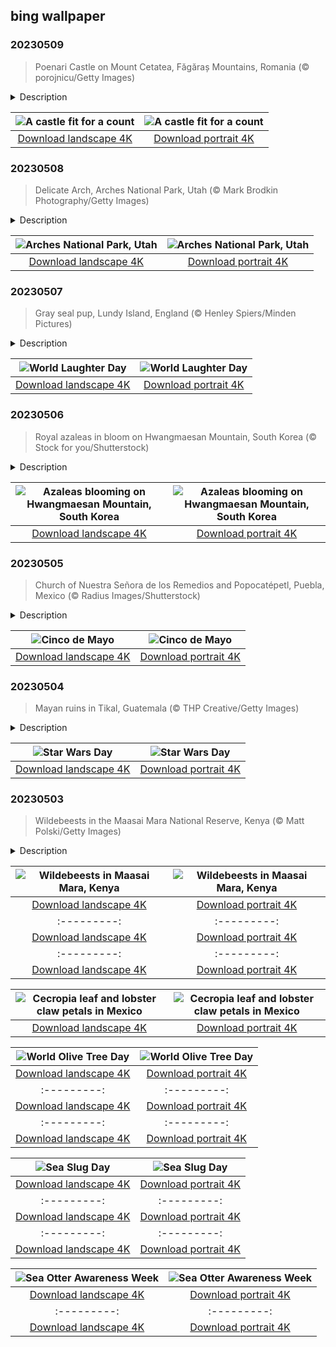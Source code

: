 ## bing wallpaper

### 20230509

> Poenari Castle on Mount Cetatea, Făgăraș Mountains, Romania (© porojnicu/Getty Images)

<details>
<summary>Description</summary>

> Peeking out above the trees in the Făgăraș Mountains of Romania is Poenari Castle, a fortress steeped in history and legend. In the 15th century, this castle was occupied by the notorious ruler Vlad III, aka Vlad the Impaler, aka Vlad Dracula.
> 
> Vlad wasn't a vampire, but he had a reputation for cruelty towards his enemies. His bloody resistance to Ottoman encroachment made him a national hero and the subject of much folklore—some of it gruesome. These tales are likely what inspired author Bram Stoker to name his fictional vampire Count Dracula.
> 
> Poenari Castle was abandoned decades after Vlad's death in 1476. Over the centuries, it fell into ruin as earthquakes and landslides sent parts of the building down the cliff and into the Argeș River below. Visiting the ruins today requires a bit of stamina. It's a 1,480-step climb to the citadel walls, unless you can change into a bat and fly to the top.

</details>

| ![A castle fit for a count](https://cn.bing.com/th?id=OHR.MountCetatea_EN-US0862689024_UHD.jpg&pid=hp&w=400&h=224&rs=1&c=4) | ![A castle fit for a count](https://cn.bing.com/th?id=OHR.MountCetatea_EN-US0862689024_1080x1920.jpg&pid=hp&w=155&h=315&rs=1&c=4) |
|:---------:|:---------:|
| [Download landscape 4K](https://cn.bing.com/th?id=OHR.MountCetatea_EN-US0862689024_UHD.jpg) | [Download portrait 4K](https://cn.bing.com/th?id=OHR.MountCetatea_EN-US0862689024_1080x1920.jpg) |

### 20230508

> Delicate Arch, Arches National Park, Utah (© Mark Brodkin Photography/Getty Images)

<details>
<summary>Description</summary>

> This stunning structure is Delicate Arch, the most famous of 2,000 stone arches scattered around Arches National Park in Utah. It is made up of Entrada Sandstone, the grains of which once formed a massive desert. They were cemented together by minerals, forming sandstone riddled with tiny holes. Over millennia, the rain seeped in and slowly dissolved the rock from the inside, forming these eye-catching sculptures. Most of the arches in the national park are formed from Entrada Sandstone and were once buried by other rock layers. They won't last forever, but over time, new shapes will emerge from the layers of rock below to replace them. Every year, close to 1.4 million people visit the park to see Delicate Arch and this slowly shifting landscape for themselves.
> 
> 
> 
> 

</details>

| ![Arches National Park, Utah](https://cn.bing.com/th?id=OHR.TheChaps_EN-US0810025310_UHD.jpg&pid=hp&w=400&h=224&rs=1&c=4) | ![Arches National Park, Utah](https://cn.bing.com/th?id=OHR.TheChaps_EN-US0810025310_1080x1920.jpg&pid=hp&w=155&h=315&rs=1&c=4) |
|:---------:|:---------:|
| [Download landscape 4K](https://cn.bing.com/th?id=OHR.TheChaps_EN-US0810025310_UHD.jpg) | [Download portrait 4K](https://cn.bing.com/th?id=OHR.TheChaps_EN-US0810025310_1080x1920.jpg) |

### 20230507

> Gray seal pup, Lundy Island, England (© Henley Spiers/Minden Pictures)

<details>
<summary>Description</summary>

> Everyone loves a good giggle, but did you know that laughter is also good for you? Today is World Laughter Day, which highlights the healing benefits of laughing, both physically and emotionally. Some studies have shown that laughing can boost the immune system, elevate mood, and reduce pain. It turns out the old adage is true—laughter really is the best medicine.
> 
> Whether the gray seal pup in our homepage image has heard something funny, or is just yawning in the waters off England's southwest coast is debatable. But we think you'll agree, it makes a good mascot for World Laughter Day.
> 
> 

</details>

| ![World Laughter Day](https://cn.bing.com/th?id=OHR.SealLaughing_EN-US0742497806_UHD.jpg&pid=hp&w=400&h=224&rs=1&c=4) | ![World Laughter Day](https://cn.bing.com/th?id=OHR.SealLaughing_EN-US0742497806_1080x1920.jpg&pid=hp&w=155&h=315&rs=1&c=4) |
|:---------:|:---------:|
| [Download landscape 4K](https://cn.bing.com/th?id=OHR.SealLaughing_EN-US0742497806_UHD.jpg) | [Download portrait 4K](https://cn.bing.com/th?id=OHR.SealLaughing_EN-US0742497806_1080x1920.jpg) |

### 20230506

> Royal azaleas in bloom on Hwangmaesan Mountain, South Korea (© Stock for you/Shutterstock)

<details>
<summary>Description</summary>

> Vast colonies of royal azaleas paint the sides of South Korea’s Hwangmaesan Mountain a vibrant purple as summer approaches. Sightseers flock to see this striking pink and purple carpet of flowers which was created gradually as dairy cows and sheep ate the grass and plants, but left behind the poisonous azaleas which spread across the mountain.
> 
> For those who want to climb it, Hwangmaesan also features massive rock formations, stunning views, and a legend that anyone who prays at the summit will have their wish granted. It reaches an altitude of around 3,650 feet and offers a peaceful escape from city life for hikers and campers. Those who want to walk among the azaleas should head there in May, when they come into bloom. But dress appropriately, it still gets chilly up at the summit.
> 
> 

</details>

| ![Azaleas blooming on Hwangmaesan Mountain, South Korea](https://cn.bing.com/th?id=OHR.HwangmaesanAzaleas_EN-US0649441292_UHD.jpg&pid=hp&w=400&h=224&rs=1&c=4) | ![Azaleas blooming on Hwangmaesan Mountain, South Korea](https://cn.bing.com/th?id=OHR.HwangmaesanAzaleas_EN-US0649441292_1080x1920.jpg&pid=hp&w=155&h=315&rs=1&c=4) |
|:---------:|:---------:|
| [Download landscape 4K](https://cn.bing.com/th?id=OHR.HwangmaesanAzaleas_EN-US0649441292_UHD.jpg) | [Download portrait 4K](https://cn.bing.com/th?id=OHR.HwangmaesanAzaleas_EN-US0649441292_1080x1920.jpg) |

### 20230505

> Church of Nuestra Señora de los Remedios and Popocatépetl, Puebla, Mexico (© Radius Images/Shutterstock)

<details>
<summary>Description</summary>

> Contrary to what many people believe, Cinco de Mayo is not Mexico's Independence Day, which is celebrated on September 16. Instead, May 5 marks Mexico's victory over better-equipped French forces at the Battle of Puebla on May 5, 1862. Although the French Empire would counterattack and take the city a year later, the unexpected victory was a morale boost which still has symbolic significance. While in the US, Cinco de Mayo is a popular festival celebrating Mexican American culture, celebrations in Mexico are relatively quiet and focused mostly on Puebla.
> 
> In Mexico, the celebration became known as Battle of Puebla Day after President Benito Juárez declared it a national holiday in 1862. Today, the people of Puebla celebrate with parades, speeches, and battle reenactments. The Church of Nuestra Señora de los Remedios in Puebla, pictured here, was already nearly 300 years old when the 1862 battle was fought. And human history is just the blink of an eye to ancient Popocatépetl, the smoking volcano which towers over Puebla in the background of our homepage image.
> 
> 

</details>

| ![Cinco de Mayo](https://cn.bing.com/th?id=OHR.Popocatepetl_EN-US0582960818_UHD.jpg&pid=hp&w=400&h=224&rs=1&c=4) | ![Cinco de Mayo](https://cn.bing.com/th?id=OHR.Popocatepetl_EN-US0582960818_1080x1920.jpg&pid=hp&w=155&h=315&rs=1&c=4) |
|:---------:|:---------:|
| [Download landscape 4K](https://cn.bing.com/th?id=OHR.Popocatepetl_EN-US0582960818_UHD.jpg) | [Download portrait 4K](https://cn.bing.com/th?id=OHR.Popocatepetl_EN-US0582960818_1080x1920.jpg) |

### 20230504

> Mayan ruins in Tikal, Guatemala (© THP Creative/Getty Images)

<details>
<summary>Description</summary>

> May the Fourth be with you! The 'Star Wars' universe has captured the imagination of fans for decades and its impact, like the 'Force,' is all around us. The original 1977 film introduced us to a galaxy far, far away, a cast of unforgettable characters, and a gripping battle between good and evil. Its reach has since extended to television, books, comics, theme parks, thousands of products, and a day of its own to celebrate the much-loved sci-fi franchise.
> 
> Fans might recognize today's image of the Mayan ruins in Tikal, Guatemala, as the rebel base on Yavin 4 from 'Star Wars: A New Hope.' These real-life temples served as a key setting in the cinematic Battle of Yavin, a fight so pivotal in the 'Star Wars' storyline that calendar years in the universe are called ABY or BBY: After the Battle of Yavin or Before the Battle of Yavin.
> 
> 

</details>

| ![Star Wars Day](https://cn.bing.com/th?id=OHR.RebelBase_EN-US9162228478_UHD.jpg&pid=hp&w=400&h=224&rs=1&c=4) | ![Star Wars Day](https://cn.bing.com/th?id=OHR.RebelBase_EN-US9162228478_1080x1920.jpg&pid=hp&w=155&h=315&rs=1&c=4) |
|:---------:|:---------:|
| [Download landscape 4K](https://cn.bing.com/th?id=OHR.RebelBase_EN-US9162228478_UHD.jpg) | [Download portrait 4K](https://cn.bing.com/th?id=OHR.RebelBase_EN-US9162228478_1080x1920.jpg) |

### 20230503

> Wildebeests in the Maasai Mara National Reserve, Kenya (© Matt Polski/Getty Images)

<details>
<summary>Description</summary>

> Welcome to Kenya's Maasai Mara National Reserve, where some of its most iconic inhabitants are out for an evening stroll. Wildebeests, also known as gnus, are social animals which often form large herds. There are two types: black wildebeests and blue wildebeests and it is the latter which take part in the famous Great Migration, one of the world's greatest wildlife spectacles.
> 
> This typically starts in January or February and sees more than a million wildebeests, along with large herds of zebras and other species, migrate from the Serengeti in neighboring Tanzania to the Maasai Mara in search of water and greener pastures. They arrive in Kenya from late July and stay until November when they start moving south again, a round trip of some 500 miles. Tourists flock to the Maasai Mara to witness this incredible natural spectacle.
> 
> 

</details>

| ![Wildebeests in Maasai Mara, Kenya](https://cn.bing.com/th?id=OHR.ThreeWildebeest_EN-US9446203427_UHD.jpg&pid=hp&w=400&h=224&rs=1&c=4) | ![Wildebeests in Maasai Mara, Kenya](https://cn.bing.com/th?id=OHR.ThreeWildebeest_EN-US9446203427_1080x1920.jpg&pid=hp&w=155&h=315&rs=1&c=4) |
|:---------:|:---------:|
| [Download landscape 4K](https://cn.bing.com/th?id=OHR.ThreeWildebeest_EN-US9446203427_UHD.jpg) | [Download portrait 4K](https://cn.bing.com/th?id=OHR.ThreeWildebeest_EN-US9446203427_1080x1920.jpg) |d=OHR.YuanyangChina_EN-US0997293657_1080x1920.jpg) |=hp&w=155&h=315&rs=1&c=4) |
|:---------:|:---------:|
| [Download landscape 4K](https://cn.bing.com/th?id=OHR.IcelandHorses_EN-US0725710929_UHD.jpg) | [Download portrait 4K](https://cn.bing.com/th?id=OHR.IcelandHorses_EN-US0725710929_1080x1920.jpg) |.bing.com/th?id=OHR.TokyoMoat_EN-US9901957262_UHD.jpg) | [Download portrait 4K](https://cn.bing.com/th?id=OHR.TokyoMoat_EN-US9901957262_1080x1920.jpg) |g) |693219784_UHD.jpg&pid=hp&w=400&h=224&rs=1&c=4) | ![Red Planet Day](https://cn.bing.com/th?id=OHR.RedPlanetDay_EN-US9693219784_1080x1920.jpg&pid=hp&w=155&h=315&rs=1&c=4) |
|:---------:|:---------:|
| [Download landscape 4K](https://cn.bing.com/th?id=OHR.RedPlanetDay_EN-US9693219784_UHD.jpg) | [Download portrait 4K](https://cn.bing.com/th?id=OHR.RedPlanetDay_EN-US9693219784_1080x1920.jpg) |r claw is often cultivated as an ornamental plant for tropical gardens. Gardeners looking to attract birds love the Heliconia because its plentiful nectar draws hummingbirds to its downward-facing flowers. Those same flowers have special recognition in Bolivia as 'patujú,' the national flower, which appears on one of the country's flags.
> 
> 

</details>

| ![Cecropia leaf and lobster claw petals in Mexico](https://cn.bing.com/th?id=OHR.Cecropia_EN-US9602789937_UHD.jpg&pid=hp&w=400&h=224&rs=1&c=4) | ![Cecropia leaf and lobster claw petals in Mexico](https://cn.bing.com/th?id=OHR.Cecropia_EN-US9602789937_1080x1920.jpg&pid=hp&w=155&h=315&rs=1&c=4) |
|:---------:|:---------:|
| [Download landscape 4K](https://cn.bing.com/th?id=OHR.Cecropia_EN-US9602789937_UHD.jpg) | [Download portrait 4K](https://cn.bing.com/th?id=OHR.Cecropia_EN-US9602789937_1080x1920.jpg) |though olive trees do not grow very tall, usually no more than 30 feet, they live a very long time. One of the oldest known trees in the world, in Portugal, is believed to be 3,350 years old. Many live for millennia, their trunks growing thick and gnarled, and their branches bearing fruit century after century. As civilizations rise and fall around them, these hardy trees remain resilient and steadfast.
> 
> 

</details>

| ![World Olive Tree Day](https://cn.bing.com/th?id=OHR.OliveTreeDay_EN-US9460125670_UHD.jpg&pid=hp&w=400&h=224&rs=1&c=4) | ![World Olive Tree Day](https://cn.bing.com/th?id=OHR.OliveTreeDay_EN-US9460125670_1080x1920.jpg&pid=hp&w=155&h=315&rs=1&c=4) |
|:---------:|:---------:|
| [Download landscape 4K](https://cn.bing.com/th?id=OHR.OliveTreeDay_EN-US9460125670_UHD.jpg) | [Download portrait 4K](https://cn.bing.com/th?id=OHR.OliveTreeDay_EN-US9460125670_1080x1920.jpg) |pid=hp&w=155&h=315&rs=1&c=4) |
|:---------:|:---------:|
| [Download landscape 4K](https://cn.bing.com/th?id=OHR.MonksMound_EN-US9323884241_UHD.jpg) | [Download portrait 4K](https://cn.bing.com/th?id=OHR.MonksMound_EN-US9323884241_1080x1920.jpg) |](https://cn.bing.com/th?id=OHR.Calacas_EN-US6430903741_UHD.jpg) | [Download portrait 4K](https://cn.bing.com/th?id=OHR.Calacas_EN-US6430903741_1080x1920.jpg) |.com/th?id=OHR.SealRiver_EN-US6267835630_1080x1920.jpg&pid=hp&w=155&h=315&rs=1&c=4) |
|:---------:|:---------:|
| [Download landscape 4K](https://cn.bing.com/th?id=OHR.SealRiver_EN-US6267835630_UHD.jpg) | [Download portrait 4K](https://cn.bing.com/th?id=OHR.SealRiver_EN-US6267835630_1080x1920.jpg) |e a more fitting name. Someone call Terry.
> 
> 

</details>

| ![Sea Slug Day](https://cn.bing.com/th?id=OHR.SeaAngel_EN-US5531672696_UHD.jpg&pid=hp&w=400&h=224&rs=1&c=4) | ![Sea Slug Day](https://cn.bing.com/th?id=OHR.SeaAngel_EN-US5531672696_1080x1920.jpg&pid=hp&w=155&h=315&rs=1&c=4) |
|:---------:|:---------:|
| [Download landscape 4K](https://cn.bing.com/th?id=OHR.SeaAngel_EN-US5531672696_UHD.jpg) | [Download portrait 4K](https://cn.bing.com/th?id=OHR.SeaAngel_EN-US5531672696_1080x1920.jpg) |OHR.DarkSkyAcadia_EN-US6966527964_1080x1920.jpg) |.bing.com/th?id=OHR.GoldenJellyfish_EN-US6743816471_1080x1920.jpg&pid=hp&w=155&h=315&rs=1&c=4) |
|:---------:|:---------:|
| [Download landscape 4K](https://cn.bing.com/th?id=OHR.GoldenJellyfish_EN-US6743816471_UHD.jpg) | [Download portrait 4K](https://cn.bing.com/th?id=OHR.GoldenJellyfish_EN-US6743816471_1080x1920.jpg) |ng.com/th?id=OHR.LastDollarRoad_EN-US7923638318_UHD.jpg&pid=hp&w=400&h=224&rs=1&c=4) | ![First day of autumn](https://cn.bing.com/th?id=OHR.LastDollarRoad_EN-US7923638318_1080x1920.jpg&pid=hp&w=155&h=315&rs=1&c=4) |
|:---------:|:---------:|
| [Download landscape 4K](https://cn.bing.com/th?id=OHR.LastDollarRoad_EN-US7923638318_UHD.jpg) | [Download portrait 4K](https://cn.bing.com/th?id=OHR.LastDollarRoad_EN-US7923638318_1080x1920.jpg) |ppers who hunted otters to near extinction before they were protected by law. Although sea otter populations have rebounded, they are still considered endangered. Otters live along the Pacific Coast of North America, from California up to Alaska. Although they can walk on land, they almost never find the need or desire to, even when it's nap time. When they're ready for a snooze, they'll raft up, wrap themselves in a strand of kelp to keep them from drifting away, and recline on the world's biggest waterbed.

</details>

| ![Sea Otter Awareness Week](https://cn.bing.com/th?id=OHR.SitkaOtters_EN-US7714053956_UHD.jpg&pid=hp&w=400&h=224&rs=1&c=4) | ![Sea Otter Awareness Week](https://cn.bing.com/th?id=OHR.SitkaOtters_EN-US7714053956_1080x1920.jpg&pid=hp&w=155&h=315&rs=1&c=4) |
|:---------:|:---------:|
| [Download landscape 4K](https://cn.bing.com/th?id=OHR.SitkaOtters_EN-US7714053956_UHD.jpg) | [Download portrait 4K](https://cn.bing.com/th?id=OHR.SitkaOtters_EN-US7714053956_1080x1920.jpg) |oo_EN-US7569665443_UHD.jpg&pid=hp&w=400&h=224&rs=1&c=4) | ![World Bamboo Day](https://cn.bing.com/th?id=OHR.ArashiyamaBamboo_EN-US7569665443_1080x1920.jpg&pid=hp&w=155&h=315&rs=1&c=4) |
|:---------:|:---------:|
| [Download landscape 4K](https://cn.bing.com/th?id=OHR.ArashiyamaBamboo_EN-US7569665443_UHD.jpg) | [Download portrait 4K](https://cn.bing.com/th?id=OHR.ArashiyamaBamboo_EN-US7569665443_1080x1920.jpg) |
